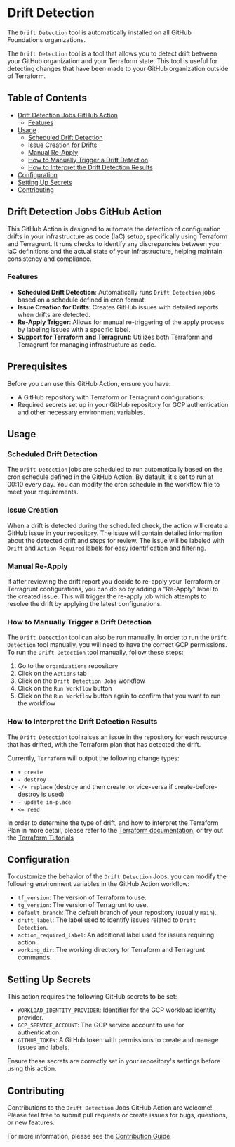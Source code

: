 # Drift Detection

The `Drift Detection` tool is automatically installed on all GitHub Foundations organizations.

The `Drift Detection` tool is a tool that allows you to detect drift between your GitHub organization and your Terraform state. This tool is useful for detecting changes that have been made to your GitHub organization outside of Terraform.

## Table of Contents

  - [Drift Detection Jobs GitHub Action](#drift-detection-jobs-github-action)
    - [Features](#features)
  - [Usage](#usage)
    - [Scheduled Drift Detection](#scheduled-drift-detection)
    - [Issue Creation for Drifts](#issue-creation-for-drifts)
    - [Manual Re-Apply](#manual-re-apply)
    - [How to Manually Trigger a Drift Detection](#how-to-trigger-a-manual-drift-detection)
    - [How to Interpret the Drift Detection Results](#how-to-interpret-the-drift-detection-results)
  - [Configuration](#configuration)
  - [Setting Up Secrets](#setting-up-secrets)
  - [Contributing](#contributing)



## Drift Detection Jobs GitHub Action

This GitHub Action is designed to automate the detection of configuration drifts in your infrastructure as code (IaC) setup, specifically using Terraform and Terragrunt. It runs checks to identify any discrepancies between your IaC definitions and the actual state of your infrastructure, helping maintain consistency and compliance.

### Features

- **Scheduled Drift Detection**: Automatically runs `Drift Detection` jobs based on a schedule defined in cron format.
- **Issue Creation for Drifts**: Creates GitHub issues with detailed reports when drifts are detected.
- **Re-Apply Trigger**: Allows for manual re-triggering of the apply process by labeling issues with a specific label.
- **Support for Terraform and Terragrunt**: Utilizes both Terraform and Terragrunt for managing infrastructure as code.

## Prerequisites

Before you can use this GitHub Action, ensure you have:

- A GitHub repository with Terraform or Terragrunt configurations.
- Required secrets set up in your GitHub repository for GCP authentication and other necessary environment variables.

## Usage

### Scheduled Drift Detection

The `Drift Detection` jobs are scheduled to run automatically based on the cron schedule defined in the GitHub Action. By default, it's set to run at 00:10 every day. You can modify the cron schedule in the workflow file to meet your requirements.

### Issue Creation

When a drift is detected during the scheduled check, the action will create a GitHub issue in your repository. The issue will contain detailed information about the detected drift and steps for review. The issue will be labeled with `Drift` and `Action Required` labels for easy identification and filtering.

### Manual Re-Apply

If after reviewing the drift report you decide to re-apply your Terraform or Terragrunt configurations, you can do so by adding a "Re-Apply" label to the created issue. This will trigger the re-apply job which attempts to resolve the drift by applying the latest configurations.

### How to Manually Trigger a Drift Detection

The `Drift Detection` tool can also be run manually. In order to run the `Drift Detection` tool manually, you will need to have the correct GCP permissions. To run the `Drift Detection` tool manually, follow these steps:

  1. Go to the `organizations` repository
  2. Click on the `Actions` tab
  3. Click on the `Drift Detection Jobs` workflow
  4. Click on the `Run Workflow` button
  5. Click on the `Run Workflow` button again to confirm that you want to run the workflow

### How to Interpret the Drift Detection Results

The `Drift Detection` tool raises an issue in the repository for each resource that has drifted, with the Terraform plan that has detected the drift.

Currently, `Terraform` will output the following change types:

* `+ create`
* `- destroy`
* `-/+ replace` (destroy and then create, or vice-versa if create-before-destroy is used)
* `~ update in-place`
* `<= read`

In order to determine the type of drift, and how to interpret the Terraform Plan in more detail, please refer to the [Terraform documentation](https://developer.hashicorp.com/terraform/cli), or try out the [Terraform Tutorials](https://www.terraform.io/docs/tutorials/)

## Configuration

To customize the behavior of the `Drift Detection` Jobs, you can modify the following environment variables in the GitHub Action workflow:

- `tf_version`: The version of Terraform to use.
- `tg_version`: The version of Terragrunt to use.
- `default_branch`: The default branch of your repository (usually `main`).
- `drift_label`: The label used to identify issues related to `Drift Detection`.
- `action_required_label`: An additional label used for issues requiring action.
- `working_dir`: The working directory for Terraform and Terragrunt commands.

## Setting Up Secrets

This action requires the following GitHub secrets to be set:

- `WORKLOAD_IDENTITY_PROVIDER`: Identifier for the GCP workload identity provider.
- `GCP_SERVICE_ACCOUNT`: The GCP service account to use for authentication.
- `GITHUB_TOKEN`: A GitHub token with permissions to create and manage issues and labels.

Ensure these secrets are correctly set in your repository's settings before using this action.

## Contributing

Contributions to the `Drift Detection` Jobs GitHub Action are welcome! Please feel free to submit pull requests or create issues for bugs, questions, or new features.

For more information, please see the [Contribution Guide](../CONTRIBUTING.md)
